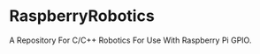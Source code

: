 RaspberryRobotics
=================

A Repository For C/C++ Robotics For Use With Raspberry Pi GPIO.